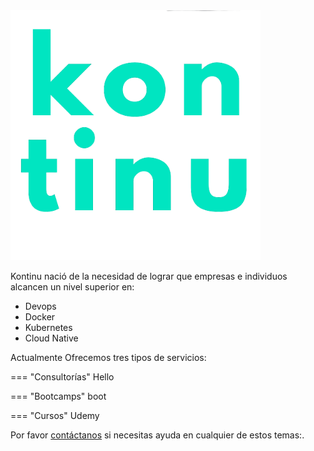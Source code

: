 <img src="assets/images/cyan-logo.png" class="center" alt="kontinu" style="width:400px;">


Kontinu nació de la necesidad de lograr que empresas e individuos alcancen un nivel superior en:

- Devops
- Docker
- Kubernetes
- Cloud Native


Actualmente Ofrecemos tres tipos de servicios:

=== "Consultorías"
    Hello

=== "Bootcamps"
    boot

=== "Cursos"
    Udemy



Por favor [contáctanos](contact.md) si necesitas ayuda en cualquier de estos temas:.
